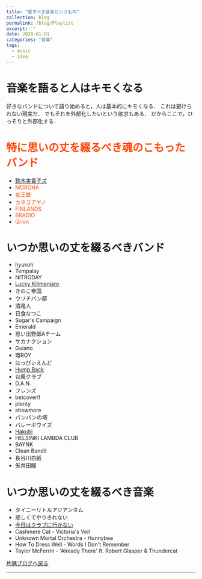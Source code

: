 ```yaml
---
title: "愛すべき音楽というもの"
collection: blog
permalink: /blog/Playlist
excerpt: ''
date: 2020-01-01
categories: "音楽"
tags:
  - music
  - idea
---
```


# 音楽を語ると人はキモくなる

好きなバンドについて語り始めると，人は基本的にキモくなる．
これは避けられない現実だ．
でもそれを外部化したいという欲求もある．
だからここで，ひっそりと外部化する．

# <font color="#ff4500">特に思いの丈を綴るべき魂のこもったバンド</font>

<ul>
<li><font color="#ff4500"><a href="/blog/SuzukiMikikos">鈴木実貴子ズ</a></font></li>
<li><font color="#ff4500">MOROHA</font></li>
<li><font color="#ff4500">女王蜂</font></li>
<li><font color="#ff4500">カネコアヤノ</font></li>
<li><font color="#ff4500">FINLANDS</font></li>
<li><font color="#ff4500">BRADIO</font></li>
<li><font color="#ff4500">Qrion</font></li>
</ul>

# いつか思いの丈を綴るべきバンド

- hyukoh
- Tempalay
- NITRODAY
- <a href="/blog/LuckyKilimanjaro">Lucky Kilimanjaro</a>
- きのこ帝国
- ウリチパン郡
- 清竜人
- 日食なつこ
- Sugar's Campaign
- Emerald
- 思い出野郎Aチーム
- サカナクション
- Guiano
- 環ROY
- はっぴぃえんど
- <a href="/blog/WhileIWasDepressed">Hump Back</a>
- 台風クラブ
- D.A.N.
- フレンズ
- betcover!!
- plenty
- showmore
- パンパンの塔
- バレーボウイズ
- <a href="/blog/WhileIWasDepressed">Hakubi</a>
- HELSINKI LAMBDA CLUB
- BAYNK
- Clean Bandit
- 長谷川白紙
- 矢井田瞳

# いつか思いの丈を綴るべき音楽

- タイニーリトルアジアンタム
- 悲しくてやりきれない
- <a href="/blog/WhileIWasDepressed">今日はクラブに行かない</a>
- Cashmere Cat - Victoria's Veil
- Unknown Mortal Orchestra - Hunnybee
- How To Dress Well - Words I Don't Remember
- Taylor McFerrin - 'Already There' ft. Robert Glasper & Thundercat

[片隅ブログへ戻る](/blog/)

---

<script src="https://utteranc.es/client.js"
        repo="ishibaki/ishibaki.github.io"
        issue-term="title"
        theme="github-light"
        crossorigin="anonymous"
        async>
</script>
